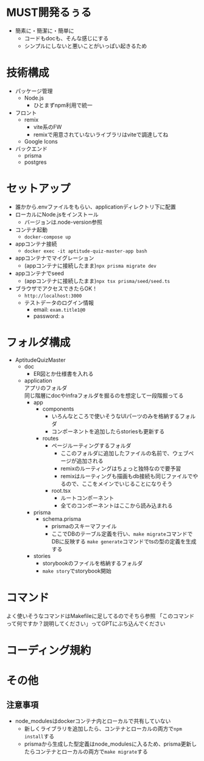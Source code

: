 
# MUST開発るぅる
- 簡素に・簡潔に・簡単に
  - コードもdocも、そんな感じにする
  - シンプルにしないと悪いことがいっぱい起きるため

# 技術構成

- パッケージ管理
  - Node.js 
    - ひとまずnpm利用で統一
- フロント
  - remix
    - vite系のFW
    - remixで用意されていないライブラリはviteで調達してね
  - Google Icons
- バックエンド
  - prisma
  - postgres

# セットアップ

- 誰かから.envファイルをもらい、applicationディレクトリ下に配置
- ローカルにNode.jsをインストール
  - バージョンは.node-version参照
- コンテナ起動
  - `docker-compose up`
- appコンテナ接続
  - `docker exec -it aptitude-quiz-master-app bash`
- appコンテナでマイグレーション
  - (appコンテナに接続したまま)`npx prisma migrate dev`
- appコンテナでseed
  -  (appコンテナに接続したまま)`npx tsx prisma/seed/seed.ts`
- ブラウザでアクセスできたらOK！
  - `http://localhost:3000`
  - テストデータのログイン情報
    - email: `exam.title1@0`
    - password: `a`


# フォルダ構成
- AptitudeQuizMaster
  - doc
    - ER図とか仕様書を入れる
  - application  
    アプリのフォルダ  
    同じ階層にdocやinfraフォルダを掘るのを想定して一段階掘ってる
    - app
      - components  
        - いろんなところで使いそうなUIパーツのみを格納するフォルダ
        - コンポーネントを追加したらstoriesも更新する
      - routes  
        - ページルーティングするフォルダ  
          - ここのフォルダに追加したファイルの名前で、ウェブページが追加される 
          - remixのルーティングはちょっと独特なので要予習  
          - remixはルーティングも描画もdb接続も同じファイルでやるので、ここをメインでいじることになりそう
        - root.tsx            
          - ルートコンポーネント  
          - 全てのコンポーネントはここから読み込まれる
    - prisma
      - schema.prisma  
        - prismaのスキーマファイル  
        - ここでDBのテーブル定義を行い、`make migrate`コマンドでDBに反映する  `make generate`コマンドでtsの型の定義を生成する
    - stories  
      - storybookのファイルを格納するフォルダ 
      - `make story`でstorybook開始


# コマンド

よく使いそうなコマンドはMakefileに足してるのでそちら参照
「このコマンドって何ですか？説明してください」ってGPTにぶち込んでください


# コーディング規約

# その他

## 注意事項

- node_modulesはdockerコンテナ内とローカルで共有していない
  - 新しくライブラリを追加したら、コンテナとローカルの両方で`npm install`する
  - prismaから生成した型定義はnode_modulesに入るため、prisma更新したらコンテナとローカルの両方で`make migrate`する

